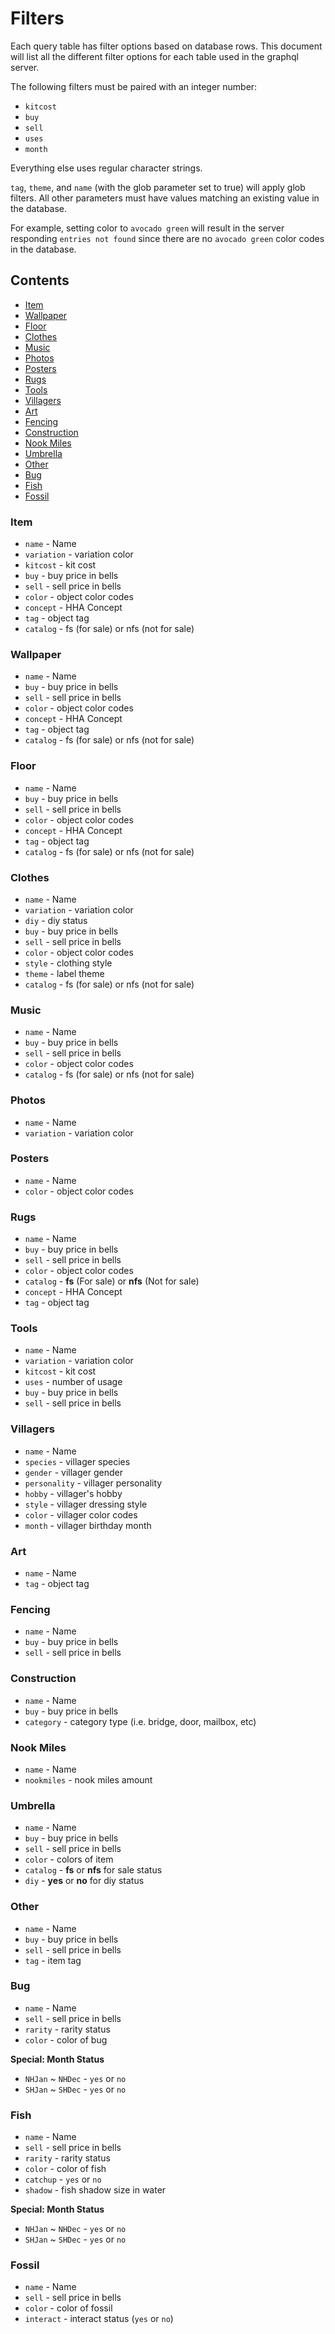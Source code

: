 # Filters

Each query table has filter options based on database rows. This document will list all the different filter options for each table used
in the graphql server.

The following filters must be paired with an integer number:

- `kitcost`
- `buy`
- `sell`
- `uses`
- `month`

Everything else uses regular character strings.

`tag`, `theme`, and `name` (with the glob parameter set to true) will apply glob filters. All other parameters must have values
matching an existing value in the database.

For example, setting color to `avocado green` will result in the server responding `entries not found` since there are no `avocado green`
color codes in the database.

## Contents

- [Item](#item)
- [Wallpaper](#wallpaper)
- [Floor](#floor)
- [Clothes](#clothes)
- [Music](#music)
- [Photos](#photos)
- [Posters](#posters)
- [Rugs](#rugs)
- [Tools](#tools)
- [Villagers](#villagers)
- [Art](#art)
- [Fencing](#fencing)
- [Construction](#construction)
- [Nook Miles](#nook-miles)
- [Umbrella](#umbrella)
- [Other](#other)
- [Bug](#bug)
- [Fish](#fish)
- [Fossil](#fossil)

### Item

- `name` - Name
- `variation` - variation color
- `kitcost` - kit cost
- `buy` - buy price in bells
- `sell` - sell price in bells
- `color` - object color codes
- `concept` - HHA Concept
- `tag` - object tag
- `catalog` - fs (for sale) or nfs (not for sale)

### Wallpaper

- `name` - Name
- `buy` - buy price in bells
- `sell` - sell price in bells
- `color` - object color codes
- `concept` - HHA Concept
- `tag` - object tag
- `catalog` - fs (for sale) or nfs (not for sale)

### Floor

- `name` - Name
- `buy` - buy price in bells
- `sell` - sell price in bells
- `color` - object color codes
- `concept` - HHA Concept
- `tag` - object tag
- `catalog` - fs (for sale) or nfs (not for sale)

### Clothes

- `name` - Name
- `variation` - variation color
- `diy` - diy status
- `buy` - buy price in bells
- `sell` - sell price in bells
- `color` - object color codes
- `style` - clothing style
- `theme` - label theme
- `catalog` - fs (for sale) or nfs (not for sale)

### Music

- `name` - Name
- `buy` - buy price in bells
- `sell` - sell price in bells
- `color` - object color codes
- `catalog` - fs (for sale) or nfs (not for sale)

### Photos

- `name` - Name
- `variation` - variation color

### Posters

- `name` - Name
- `color` - object color codes

### Rugs

- `name` - Name
- `buy` - buy price in bells
- `sell` - sell price in bells
- `color` - object color codes
- `catalog` - **fs** (For sale) or **nfs** (Not for sale)
- `concept` - HHA Concept
- `tag` - object tag

### Tools

- `name` - Name
- `variation` - variation color
- `kitcost` - kit cost
- `uses` - number of usage
- `buy` - buy price in bells
- `sell` - sell price in bells

### Villagers

- `name` - Name
- `species` - villager species
- `gender` - villager gender
- `personality` - villager personality
- `hobby` - villager's hobby
- `style` - villager dressing style
- `color` - villager color codes
- `month` - villager birthday month

### Art

- `name` - Name
- `tag` - object tag

### Fencing

- `name` - Name
- `buy` - buy price in bells
- `sell` - sell price in bells

### Construction

- `name` - Name
- `buy` - buy price in bells
- `category` - category type (i.e. bridge, door, mailbox, etc)

### Nook Miles

- `name` - Name
- `nookmiles` - nook miles amount

### Umbrella

- `name` - Name
- `buy` - buy price in bells
- `sell` - sell price in bells
- `color` - colors of item
- `catalog` - **fs** or **nfs** for sale status
- `diy` - **yes** or **no** for diy status

### Other

- `name` - Name
- `buy` - buy price in bells
- `sell` - sell price in bells
- `tag` - item tag

### Bug

- `name` - Name
- `sell` - sell price in bells
- `rarity` - rarity status
- `color` - color of bug

**Special: Month Status**

- `NHJan` ~ `NHDec` - `yes` or `no`
- `SHJan` ~ `SHDec` - `yes` or `no`

### Fish

- `name` - Name
- `sell` - sell price in bells
- `rarity` - rarity status
- `color` - color of fish
- `catchup` - `yes` or `no`
- `shadow` - fish shadow size in water

**Special: Month Status**

- `NHJan` ~ `NHDec` - `yes` or `no`
- `SHJan` ~ `SHDec` - `yes` or `no`

### Fossil

- `name` - Name
- `sell` - sell price in bells
- `color` - color of fossil
- `interact` - interact status (`yes` or `no`)
